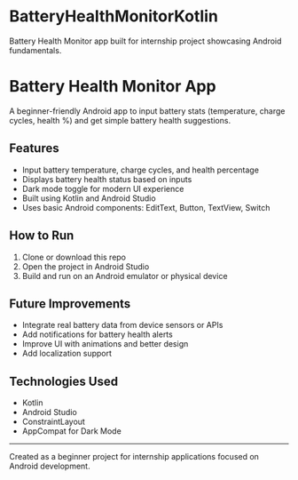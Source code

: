 # BatteryHealthMonitorKotlin
Battery Health Monitor app built for internship project showcasing Android fundamentals.

# Battery Health Monitor App

A beginner-friendly Android app to input battery stats (temperature, charge cycles, health %) and get simple battery health suggestions.

## Features
- Input battery temperature, charge cycles, and health percentage
- Displays battery health status based on inputs
- Dark mode toggle for modern UI experience
- Built using Kotlin and Android Studio
- Uses basic Android components: EditText, Button, TextView, Switch

## How to Run
1. Clone or download this repo
2. Open the project in Android Studio
3. Build and run on an Android emulator or physical device

## Future Improvements
- Integrate real battery data from device sensors or APIs
- Add notifications for battery health alerts
- Improve UI with animations and better design
- Add localization support

## Technologies Used
- Kotlin
- Android Studio
- ConstraintLayout
- AppCompat for Dark Mode

---

Created as a beginner project for internship applications focused on Android development.
